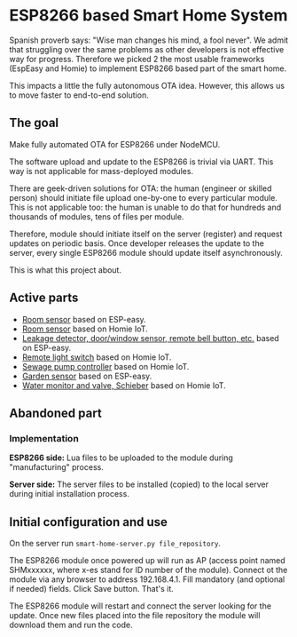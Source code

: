 # ESP8266 based Smart Home System

Spanish proverb says: "Wise man changes his mind, a fool never".
We admit that struggling over the same problems as other developers is not effective way for progress.
Therefore we picked 2 the most usable frameworks (EspEasy and Homie) to implement ESP8266 based part of the smart home.

This impacts a little the fully autonomous OTA idea.
However, this allows us to move faster to end-to-end solution.

## The goal
Make fully automated OTA for ESP8266 under NodeMCU.

The software upload and update to the ESP8266 is trivial via UART. This way is not applicable for mass-deployed modules.

There are geek-driven solutions for OTA: the human (engineer or skilled person) should initiate file upload one-by-one to every particular module. This is not applicable too: the human is unable to do that for hundreds and thousands of modules, tens of files per module.

Therefore, module should initiate itself on the server (register) and request updates on periodic basis. Once developer releases the update to the server, every single ESP8266 module should update itself asynchronously.

This is what this project about.

## Active parts
- [Room sensor](https://github.com/igrowing/esp8266_smart_home_ready/tree/master/modules/room_sensor) based on ESP-easy.
- [Room sensor](https://github.com/igrowing/esp8266_smart_home_ready/tree/master/modules/room%20sensor%20v2) based on Homie IoT.
- [Leakage detector, door/window sensor, remote bell button, etc.](https://github.com/igrowing/esp8266_smart_home_ready/tree/master/modules/leakage_detector) based on ESP-easy.
- [Remote light switch](https://github.com/igrowing/esp8266_smart_home_ready/tree/master/modules/remote%20light%20switch) based on Homie IoT.
- [Sewage pump controller](https://github.com/igrowing/esp8266_smart_home_ready/tree/master/modules/sewage%20pump%20controller) based on Homie IoT.
- [Garden sensor](https://github.com/igrowing/esp8266_smart_home_ready/tree/master/modules/garden_sensor) based on ESP-easy.
- [Water monitor and valve, Schieber](https://github.com/igrowing/esp8266_smart_home_ready/tree/master/modules/schieber) based on Homie IoT.

## Abandoned part
### Implementation
**ESP8266 side:** Lua files to be uploaded to the module during "manufacturing" process.

**Server side:** The server files to be installed (copied) to the local server during initial installation process.

## Initial configuration and use
On the server run `smart-home-server.py file_repository`.

The ESP8266 module once powered up will run as AP (access point named SHMxxxxxx, where x-es stand for ID number of the module). Connect ot the module via any browser to address 192.168.4.1. Fill mandatory (and optional if needed) fields. Click Save button. That's it.

The ESP8266 module will restart and connect the server looking for the update. Once new files placed into the file repository the module will download them and run the code.

